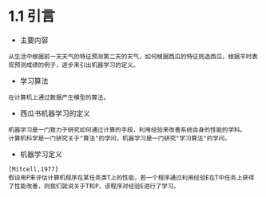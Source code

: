 # 1.1 引言

- 主要内容
```
从生活中根据前一天天气的特征预测第二天的天气，如何根据西瓜的特征挑选西瓜，根据平时表现预测成绩的例子，逐步来引出机器学习的定义。
```

- 学习算法
```
在计算机上通过数据产生模型的算法。
```

- 西瓜书机器学习的定义
```
机器学习是一门致力于研究如何通过计算的手段，利用经验来改善系统自身的性能的学科。
计算机科学是一门研究关于"算法"的学问，机器学习是一门研究"学习算法"的学问。
```

- 机器学习定义
```
[Mitcell,1977]
假设用P来评估计算机程序在某任务类T上的性能，若一个程序通过利用经验E在T中任务上获得了性能改善，则我们就说关于T和P，该程序对经验E进行了学习。
```